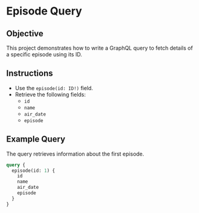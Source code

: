 # Episode Query

## Objective

This project demonstrates how to write a GraphQL query to fetch details of a specific episode using its ID.

## Instructions

- Use the `episode(id: ID!)` field.
- Retrieve the following fields:
  - `id`
  - `name`
  - `air_date`
  - `episode`

## Example Query

The query retrieves information about the first episode.

```graphql
query {
  episode(id: 1) {
    id
    name
    air_date
    episode
  }
}
```
